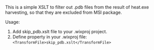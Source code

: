 
This is a simple XSLT to filter out .pdb files from the result of heat.exe harvesting, so that they are excluded from MSI package.

Usage:
1. Add skip_pdb.xslt file to your .wixproj project.
2. Define property in your .wixproj file: ```<TransformFile>skip_pdb.xslt</TransformFile>```
